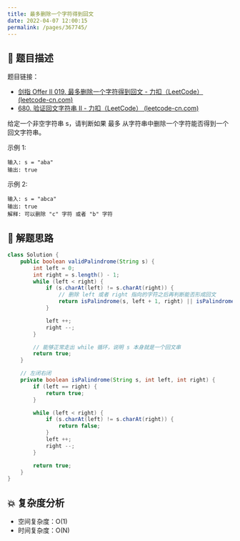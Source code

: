 ```yaml
---
title: 最多删除一个字符得到回文
date: 2022-04-07 12:00:15
permalink: /pages/367745/
---
```

## 📃 题目描述

题目链接：

- [剑指 Offer II 019. 最多删除一个字符得到回文 - 力扣（LeetCode） (leetcode-cn.com)](https://leetcode-cn.com/problems/RQku0D/)
- [680. 验证回文字符串 Ⅱ - 力扣（LeetCode） (leetcode-cn.com)](https://leetcode-cn.com/problems/valid-palindrome-ii/)

给定一个非空字符串 s，请判断如果 最多 从字符串中删除一个字符能否得到一个回文字符串。

示例 1:

```
输入: s = "aba"
输出: true
```

示例 2:

```
输入: s = "abca"
输出: true
解释: 可以删除 "c" 字符 或者 "b" 字符
```

## 🔔 解题思路


```java
class Solution {
    public boolean validPalindrome(String s) {
        int left = 0;
        int right = s.length() - 1;
        while (left < right) {
            if (s.charAt(left) != s.charAt(right)) {
                // 删除 left 或者 right 指向的字符之后再判断能否形成回文
                return isPalindrome(s, left + 1, right) || isPalindrome(s, left, right - 1);
            }

            left ++;
            right --;
        }

        // 能够正常走出 while 循环，说明 s 本身就是一个回文串
        return true;
    }

    // 左闭右闭
    private boolean isPalindrome(String s, int left, int right) {
        if (left == right) {
            return true;
        }

        while (left < right) {
            if (s.charAt(left) != s.charAt(right)) {
                return false;
            }
            left ++;
            right --;
        }

        return true;
    }
}
```

## 💥 复杂度分析

- 空间复杂度：O(1)
- 时间复杂度：O(N)

